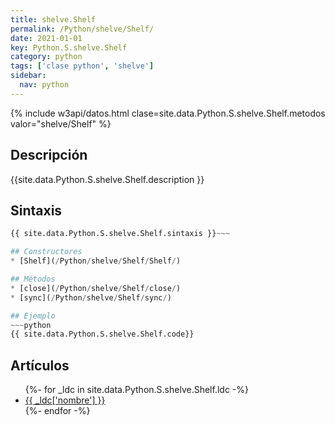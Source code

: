 ```yaml
---
title: shelve.Shelf
permalink: /Python/shelve/Shelf/
date: 2021-01-01
key: Python.S.shelve.Shelf
category: python
tags: ['clase python', 'shelve']
sidebar: 
  nav: python
---
```


{% include w3api/datos.html clase=site.data.Python.S.shelve.Shelf.metodos valor="shelve/Shelf" %}

## Descripción
{{site.data.Python.S.shelve.Shelf.description }}

## Sintaxis
~~~python
{{ site.data.Python.S.shelve.Shelf.sintaxis }}~~~

## Constructores
* [Shelf](/Python/shelve/Shelf/Shelf/)

## Métodos
* [close](/Python/shelve/Shelf/close/)
* [sync](/Python/shelve/Shelf/sync/)

## Ejemplo
~~~python
{{ site.data.Python.S.shelve.Shelf.code}}
~~~

## Artículos
<ul>
{%- for _ldc in site.data.Python.S.shelve.Shelf.ldc -%}
   <li>
       <a href="{{_ldc['url'] }}">{{ _ldc['nombre'] }}</a>
   </li>
{%- endfor -%}
</ul>
